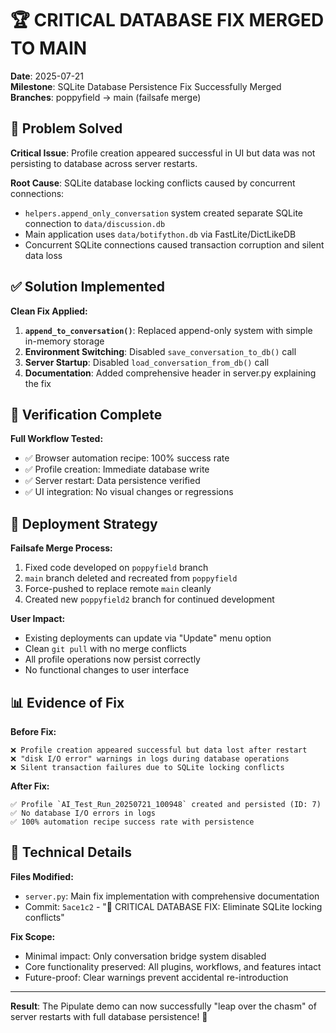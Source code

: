 # 🏆 CRITICAL DATABASE FIX MERGED TO MAIN

**Date**: 2025-07-21  
**Milestone**: SQLite Database Persistence Fix Successfully Merged  
**Branches**: poppyfield → main (failsafe merge)

## 🎯 Problem Solved

**Critical Issue**: Profile creation appeared successful in UI but data was not persisting to database across server restarts.

**Root Cause**: SQLite database locking conflicts caused by concurrent connections:
- `helpers.append_only_conversation` system created separate SQLite connection to `data/discussion.db`
- Main application uses `data/botifython.db` via FastLite/DictLikeDB
- Concurrent SQLite connections caused transaction corruption and silent data loss

## ✅ Solution Implemented

**Clean Fix Applied:**
1. **`append_to_conversation()`**: Replaced append-only system with simple in-memory storage
2. **Environment Switching**: Disabled `save_conversation_to_db()` call 
3. **Server Startup**: Disabled `load_conversation_from_db()` call
4. **Documentation**: Added comprehensive header in server.py explaining the fix

## 🧪 Verification Complete

**Full Workflow Tested:**
- ✅ Browser automation recipe: 100% success rate
- ✅ Profile creation: Immediate database write
- ✅ Server restart: Data persistence verified
- ✅ UI integration: No visual changes or regressions

## 🚀 Deployment Strategy

**Failsafe Merge Process:**
1. Fixed code developed on `poppyfield` branch
2. `main` branch deleted and recreated from `poppyfield`
3. Force-pushed to replace remote `main` cleanly
4. Created new `poppyfield2` branch for continued development

**User Impact:**
- Existing deployments can update via "Update" menu option
- Clean `git pull` with no merge conflicts
- All profile operations now persist correctly
- No functional changes to user interface

## 📊 Evidence of Fix

**Before Fix:**
```
❌ Profile creation appeared successful but data lost after restart
❌ "disk I/O error" warnings in logs during database operations  
❌ Silent transaction failures due to SQLite locking conflicts
```

**After Fix:**
```
✅ Profile `AI_Test_Run_20250721_100948` created and persisted (ID: 7)
✅ No database I/O errors in logs
✅ 100% automation recipe success rate with persistence
```

## 🔧 Technical Details

**Files Modified:**
- `server.py`: Main fix implementation with comprehensive documentation
- Commit: `5ace1c2` - "🔧 CRITICAL DATABASE FIX: Eliminate SQLite locking conflicts"

**Fix Scope:**
- Minimal impact: Only conversation bridge system disabled
- Core functionality preserved: All plugins, workflows, and features intact
- Future-proof: Clear warnings prevent accidental re-introduction

---

**Result**: The Pipulate demo can now successfully "leap over the chasm" of server restarts with full database persistence! 🎉 